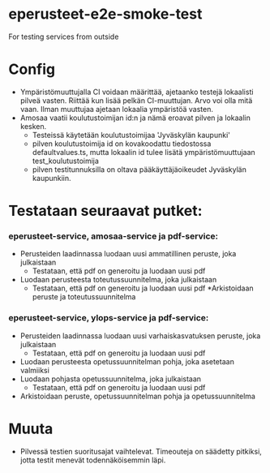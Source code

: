 # eperusteet-e2e-smoke-test
For testing services from outside

# Config
* Ympäristömuuttujalla CI voidaan määrittää, ajetaanko testejä lokaalisti pilveä vasten. Riittää kun lisää pelkän CI-muuttujan. Arvo voi olla mitä vaan. Ilman muuttujaa ajetaan lokaalia ympäristöä vasten.
* Amosaa vaatii koulutustoimijan id:n ja nämä eroavat pilven ja lokaalin kesken.
    * Testeissä käytetään koulutustoimijaa 'Jyväskylän kaupunki'
    * pilven koulutustoimija id on kovakoodattu tiedostossa defaultvalues.ts, mutta lokaalin id tulee lisätä ympäristömuuttujaan test_koulutustoimija
    * pilven testitunnuksilla on oltava pääkäyttäjäoikeudet Jyväskylän kaupunkiin.

# Testataan seuraavat putket:

### eperusteet-service, amosaa-service ja pdf-service:
* Perusteiden laadinnassa luodaan uusi ammatillinen peruste, joka julkaistaan
    * Testataan, että pdf on generoitu ja luodaan uusi pdf
* Luodaan perusteesta toteutussuunnitelma, joka julkaistaan
    * Testataan, että pdf on generoitu ja luodaan uusi pdf
*Arkistoidaan peruste ja toteutussuunnitelma

### eperusteet-service, ylops-service ja pdf-service:
* Perusteiden laadinnassa luodaan uusi varhaiskasvatuksen peruste, joka julkaistaan
    * Testataan, että pdf on generoitu ja luodaan uusi pdf
* Luodaan perusteesta opetussuunnitelman pohja, joka asetetaan valmiiksi
* Luodaan pohjasta opetussuunnitelma, joka julkaistaan
    * Testataan, että pdf on generoitu ja luodaan uusi pdf
* Arkistoidaan peruste, opetussuunnitelman pohja ja opetussuunnitelma

# Muuta
* Pilvessä testien suoritusajat vaihtelevat. Timeouteja on säädetty pitkiksi, jotta testit menevät todennäköisemmin läpi.
